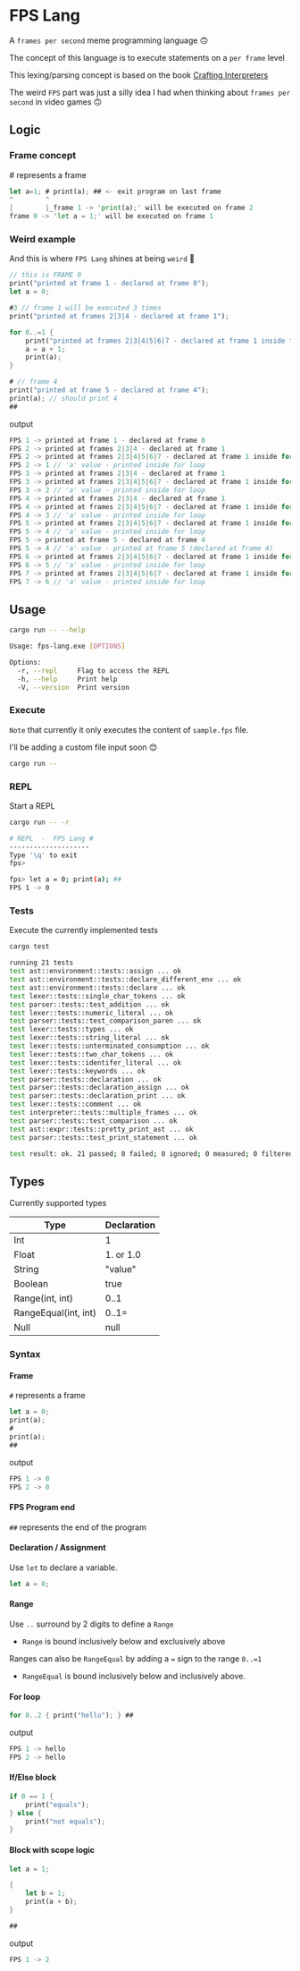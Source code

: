 # FPS Lang

A `frames per second` meme programming language 🙃

The concept of this language is to execute statements on a `per frame` level

This lexing/parsing concept is based on the book [Crafting Interpreters](https://craftinginterpreters.com/)

The weird `FPS` part was just a silly idea I had when thinking about `frames per second` in video games 🙃

## Logic

### Frame concept

\# represents a frame

```rust
let a=1; # print(a); ## <- exit program on last frame
^        ^
|        |_frame 1 -> 'print(a);' will be executed on frame 2
frame 0 -> 'let a = 1;' will be executed on frame 1
```

### Weird example

And this is where `FPS Lang` shines at being `weird` 🤣

```rust
// this is FRAME 0
print("printed at frame 1 - declared at frame 0");
let a = 0;

#3 // frame 1 will be executed 3 times
print("printed at frames 2|3|4 - declared at frame 1");

for 0..=1 {
    print("printed at frames 2|3|4|5|6|7 - declared at frame 1 inside for loop"); 
    a = a + 1;
    print(a);
}

# // frame 4
print("printed at frame 5 - declared at frame 4");
print(a); // should print 4
##
```

output
```rust
FPS 1 -> printed at frame 1 - declared at frame 0
FPS 2 -> printed at frames 2|3|4 - declared at frame 1
FPS 2 -> printed at frames 2|3|4|5|6|7 - declared at frame 1 inside for loop
FPS 2 -> 1 // 'a' value - printed inside for loop
FPS 3 -> printed at frames 2|3|4 - declared at frame 1
FPS 3 -> printed at frames 2|3|4|5|6|7 - declared at frame 1 inside for loop
FPS 3 -> 2 // 'a' value - printed inside for loop
FPS 4 -> printed at frames 2|3|4 - declared at frame 1
FPS 4 -> printed at frames 2|3|4|5|6|7 - declared at frame 1 inside for loop
FPS 4 -> 3 // 'a' value - printed inside for loop
FPS 5 -> printed at frames 2|3|4|5|6|7 - declared at frame 1 inside for loop
FPS 5 -> 4 // 'a' value - printed inside for loop
FPS 5 -> printed at frame 5 - declared at frame 4
FPS 5 -> 4 // 'a' value - printed at frame 5 (declared at frame 4)
FPS 6 -> printed at frames 2|3|4|5|6|7 - declared at frame 1 inside for loop
FPS 6 -> 5 // 'a' value - printed inside for loop
FPS 7 -> printed at frames 2|3|4|5|6|7 - declared at frame 1 inside for loop
FPS 7 -> 6 // 'a' value - printed inside for loop
```

## Usage

```sh
cargo run -- --help

Usage: fps-lang.exe [OPTIONS]

Options:
  -r, --repl     Flag to access the REPL
  -h, --help     Print help
  -V, --version  Print version
```

### Execute

`Note` that currently it only executes the content of `sample.fps` file.

I'll be adding a custom file input soon 😊

```sh
cargo run --
```

### REPL

Start a REPL

```sh
cargo run -- -r

# REPL  -  FPS Lang #
--------------------
Type '\q' to exit
fps>
```

```sh
fps> let a = 0; print(a); ##
FPS 1 -> 0
```

### Tests

Execute the currently implemented tests

```sh
cargo test

running 21 tests
test ast::environment::tests::assign ... ok
test ast::environment::tests::declare_different_env ... ok
test ast::environment::tests::declare ... ok
test lexer::tests::single_char_tokens ... ok
test parser::tests::test_addition ... ok
test lexer::tests::numeric_literal ... ok
test parser::tests::test_comparison_paren ... ok
test lexer::tests::types ... ok
test lexer::tests::string_literal ... ok
test lexer::tests::unterminated_consumption ... ok
test lexer::tests::two_char_tokens ... ok
test lexer::tests::identifer_literal ... ok
test lexer::tests::keywords ... ok
test parser::tests::declaration ... ok
test parser::tests::declaration_assign ... ok
test parser::tests::declaration_print ... ok
test lexer::tests::comment ... ok
test interpreter::tests::multiple_frames ... ok
test parser::tests::test_comparison ... ok
test ast::expr::tests::pretty_print_ast ... ok
test parser::tests::test_print_statement ... ok

test result: ok. 21 passed; 0 failed; 0 ignored; 0 measured; 0 filtered out; finished in 0.00s
```



## Types

Currently supported types

| Type                 | Declaration |
| -------------------- | ----------- |
| Int                  | 1           |
| Float                | 1. or 1.0   |
| String               | "value"     |
| Boolean              | true        |
| Range(int, int)      | 0..1        |
| RangeEqual(int, int) | 0..1=       |
| Null                 | null        |


### Syntax

#### Frame

`#` represents a frame

```rust
let a = 0;
print(a);
# 
print(a);
##
```

output
```rust
FPS 1 -> 0
FPS 2 -> 0
```

#### FPS Program end

`##` represents the end of the program

#### Declaration / Assignment

Use `let` to declare a variable.

```rust
let a = 0;
```

#### Range

Use `..` surround by 2 digits to define a `Range`

- `Range` is bound inclusively below and exclusively above

Ranges can also be `RangeEqual` by adding a `=` sign to the range `0..=1`

- `RangeEqual` is bound inclusively below and inclusively above.

#### For loop

```rust
for 0..2 { print("hello"); } ##
```

output
```rust
FPS 1 -> hello
FPS 2 -> hello
```

#### If/Else block

```rust
if 0 == 1 {
    print("equals");
} else {
    print("not equals");
}
```

#### Block with scope logic

```rust
let a = 1;

{
    let b = 1;
    print(a + b);
}

##
```

output
```rust
FPS 1 -> 2
```
